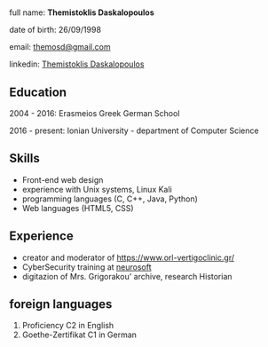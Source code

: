 
# 


full name: **Themistoklis Daskalopoulos**

date of birth: 26/09/1998



email: themosd@gmail.com

linkedin: [Themistoklis Daskalopoulos](https://www.linkedin.com/in/themistoklis-daskalopoulos-361579172/)




## Education

2004 - 2016: Erasmeios Greek German School

2016 - present: Ionian University - department of Computer Science


## Skills

- Front-end web design 
- experience with Unix systems, Linux Kali
- programming languages (C, C++, Java, Python)
- Web languages (HTML5, CSS)

## Experience

- creator and moderator of https://www.orl-vertigoclinic.gr/
- CyberSecurity training at [neurosoft](https://neurosoft.gr/)
- digitazion of Mrs. Grigorakou' archive, research Historian

## foreign languages

1. Proficiency C2 in English 
2. Goethe-Zertifikat C1 in German
